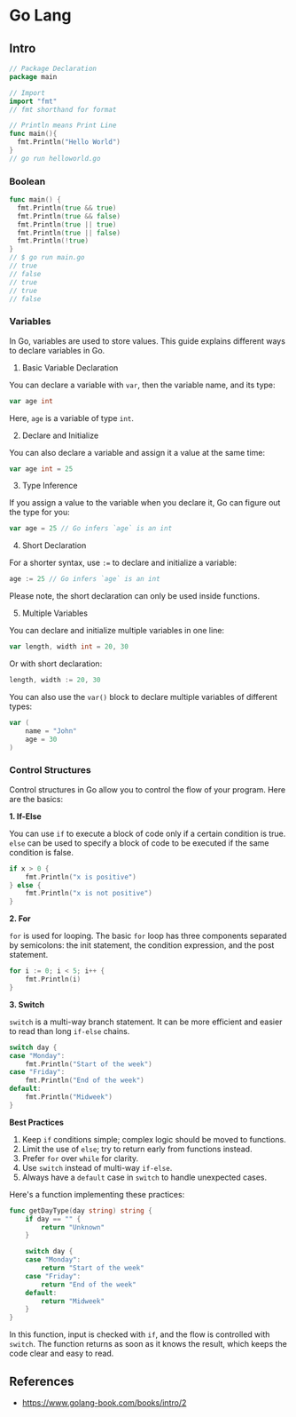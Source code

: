 # Go Lang

## Intro

```go
// Package Declaration
package main

// Import
import "fmt"
// fmt shorthand for format 

// Println means Print Line
func main(){
  fmt.Println("Hello World")
}
// go run helloworld.go
```

### Boolean
```go
func main() {
  fmt.Println(true && true)
  fmt.Println(true && false)
  fmt.Println(true || true)
  fmt.Println(true || false)
  fmt.Println(!true)
}
// $ go run main.go
// true
// false
// true
// true
// false

```
### Variables


In Go, variables are used to store values. This guide explains different ways to declare variables in Go.

1. Basic Variable Declaration

You can declare a variable with `var`, then the variable name, and its type:

```go
var age int
```

Here, `age` is a variable of type `int`.

2. Declare and Initialize

You can also declare a variable and assign it a value at the same time:

```go
var age int = 25
```

3. Type Inference

If you assign a value to the variable when you declare it, Go can figure out the type for you:

```go
var age = 25 // Go infers `age` is an int
```

4. Short Declaration

For a shorter syntax, use `:=` to declare and initialize a variable:

```go
age := 25 // Go infers `age` is an int
```
Please note, the short declaration can only be used inside functions.

5. Multiple Variables

You can declare and initialize multiple variables in one line:

```go
var length, width int = 20, 30
```

Or with short declaration:

```go
length, width := 20, 30
```

You can also use the `var()` block to declare multiple variables of different types:

```go
var (
    name = "John"
    age = 30
)
```
### Control Structures

Control structures in Go allow you to control the flow of your program. Here are the basics:

**1. If-Else**

You can use `if` to execute a block of code only if a certain condition is true. `else` can be used to specify a block of code to be executed if the same condition is false.

```go
if x > 0 {
    fmt.Println("x is positive")
} else {
    fmt.Println("x is not positive")
}
```

**2. For**

`for` is used for looping. The basic `for` loop has three components separated by semicolons: the init statement, the condition expression, and the post statement.

```go
for i := 0; i < 5; i++ {
    fmt.Println(i)
}
```

**3. Switch**

`switch` is a multi-way branch statement. It can be more efficient and easier to read than long `if-else` chains.

```go
switch day {
case "Monday":
    fmt.Println("Start of the week")
case "Friday":
    fmt.Println("End of the week")
default:
    fmt.Println("Midweek")
}
```

**Best Practices**

1. Keep `if` conditions simple; complex logic should be moved to functions.
2. Limit the use of `else`; try to return early from functions instead.
3. Prefer `for` over `while` for clarity.
4. Use `switch` instead of multi-way `if-else`.
5. Always have a `default` case in `switch` to handle unexpected cases.

Here's a function implementing these practices:

```go
func getDayType(day string) string {
    if day == "" {
        return "Unknown"
    }

    switch day {
    case "Monday":
        return "Start of the week"
    case "Friday":
        return "End of the week"
    default:
        return "Midweek"
    }
}
```

In this function, input is checked with `if`, and the flow is controlled with `switch`. The function returns as soon as it knows the result, which keeps the code clear and easy to read.


## References
- https://www.golang-book.com/books/intro/2
